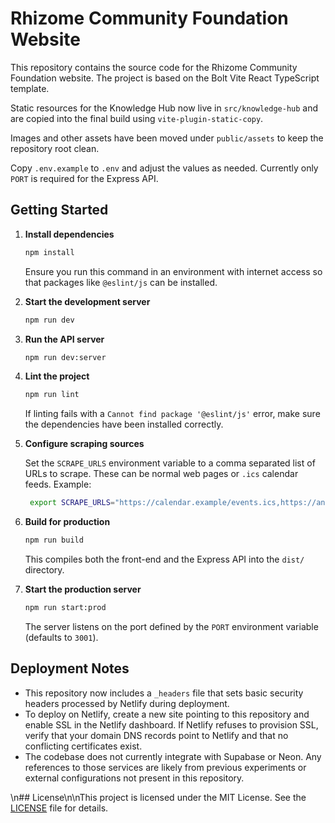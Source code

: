 # Rhizome Community Foundation Website

This repository contains the source code for the Rhizome Community Foundation website. The project is based on the Bolt Vite React TypeScript template.

Static resources for the Knowledge Hub now live in `src/knowledge-hub` and are copied into the final build using `vite-plugin-static-copy`.

Images and other assets have been moved under `public/assets` to keep the repository root clean.

Copy `.env.example` to `.env` and adjust the values as needed. Currently only `PORT` is required for the Express API.

## Getting Started

1. **Install dependencies**

   ```bash
   npm install
   ```

   Ensure you run this command in an environment with internet access so that packages like `@eslint/js` can be installed.

2. **Start the development server**

   ```bash
   npm run dev
   ```

3. **Run the API server**

   ```bash
   npm run dev:server
   ```

4. **Lint the project**

   ```bash
   npm run lint
   ```

   If linting fails with a `Cannot find package '@eslint/js'` error, make sure the dependencies have been installed correctly.

5. **Configure scraping sources**

   Set the `SCRAPE_URLS` environment variable to a comma separated list of URLs to scrape. These can be normal web pages or `.ics` calendar feeds. Example:

   ```bash
    export SCRAPE_URLS="https://calendar.example/events.ics,https://another.org/events"
   ```

6. **Build for production**

   ```bash
   npm run build
   ```

   This compiles both the front-end and the Express API into the `dist/` directory.

7. **Start the production server**

   ```bash
   npm run start:prod
   ```

   The server listens on the port defined by the `PORT` environment variable (defaults to `3001`).

## Deployment Notes

- This repository now includes a `_headers` file that sets basic security headers processed by Netlify during deployment.
- To deploy on Netlify, create a new site pointing to this repository and enable SSL in the Netlify dashboard. If Netlify refuses to provision SSL, verify that your domain DNS records point to Netlify and that no conflicting certificates exist.
- The codebase does not currently integrate with Supabase or Neon. Any references to those services are likely from previous experiments or external configurations not present in this repository.

\n## License\n\nThis project is licensed under the MIT License. See the [LICENSE](LICENSE) file for details.
